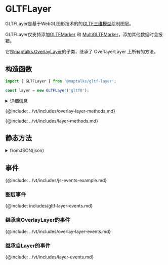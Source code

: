 # GLTFLayer

GLTFLayer是基于WebGL图形技术的的[GLTF三维模型](../ide/guide/basic/gltf)绘制图层。

GLTFLayer仅支持添加[GLTFMarker](../gltf-marker) 和 [MultiGLTFMarker](../multi-gltf-marker)，添加其他数据时会报错。

它是[maptalks.OverlayLayer](https://maptalks.org/maptalks.js/api/0.x/OverlayLayer.html)的子类，继承了 OverlayerLayer 上所有的方法。

## 构造函数

```javascript
import { GLTFLayer } from '@maptalks/gltf-layer';

const layer = new GLTFLayer('gltf0');
```
<details><summary>详细信息</summary>
<div>
参数：

* id\* **String** 图层id
* options\* **Object** 配置参数，可选的配置项如下：

| 配置名               |  类型   |  描述                     | 默认值 |
|  ------             | :----:  | ----                      |   :-----------:  |
{@include: ../vt/includes/layer-options.md}

</div>
</details>

{@include: ../vt/includes/overlay-layer-methods.md}

{@include: ../vt/includes/layer-methods.md}

## 静态方法

<details><summary>fromJSON(json)</summary>
<div>
<br/>

从图层的json对象创建一个GLTFLayer对象。

```js
const json = layer.toJSON();

const layerCopied = maptalks.Layer.fromJSON(json);
```

返回：

* GLTFLayer

</div>
</details>

## 事件

{@include: ../vt/includes/js-events-example.md}

### 图层事件

{@include: includes/gltf-layer-events.md}

### 继承自OverlayLayer的事件

{@include: ../vt/includes/overlay-layer-events.md}

### 继承自Layer的事件

{@include: ../vt/includes/layer-events.md}
